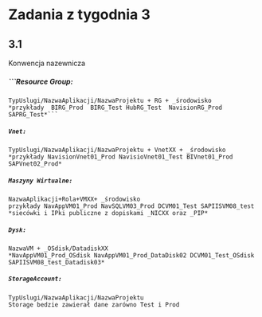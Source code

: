 # Zadania z tygodnia 3

## 3.1

Konwencja nazewnicza

##### ```Resource Group:
	TypUslugi/NazwaAplikacji/NazwaProjektu + RG + _środowisko
	*przykłady  BIRG_Prod  BIRG_Test HubRG_Test  NavisionRG_Prod SAPRG_Test*```

##### ```Vnet:```
	TypUslugi/NazwaAplikacji/NazwaProjektu + VnetXX + _środowisko
	*przykłady NavisionVnet01_Prod NavisioVnet01_Test BIVnet01_Prod	SAPVnet02_Prod*

##### ```Maszyny Wirtualne:```
	NazwaAplikacji+Rola+VMXX+ _środowisko
	przykłady NavAppVM01_Prod NavSQLVM03_Prod DCVM01_Test SAPIISVM08_test
	*siecówki i IPki publiczne z dopiskami _NICXX oraz _PIP*

##### ```Dysk:```
	NazwaVM + _OSdisk/DatadiskXX
	*NavAppVM01_Prod_OSdisk NavAppVM01_Prod_DataDisk02 DCVM01_Test_OSdisk SAPIISVM08_test_Datadisk03*

##### ```StorageAccount:```
	TypUslugi/NazwaAplikacji/NazwaProjektu
	Storage bedzie zawierał dane zarówno Test i Prod
